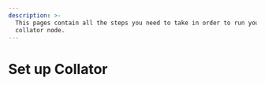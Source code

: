 ```yaml
---
description: >-
  This pages contain all the steps you need to take in order to run your own
  collator node.
---
```


# Set up Collator


